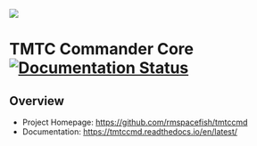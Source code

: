 ![](https://github.com/rmspacefish/tmtccmd/blob/develop/docs/logo_tmtccmd.png)

TMTC Commander Core [![Documentation Status](https://readthedocs.org/projects/tmtccmd/badge/?version=latest)](https://tmtccmd.readthedocs.io/en/latest/?badge=latest)
====

## Overview

- Project Homepage: https://github.com/rmspacefish/tmtccmd
- Documentation: https://tmtccmd.readthedocs.io/en/latest/

